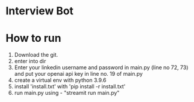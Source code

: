# Interview Bot

# How to run

1. Download the git.
2. enter into dir
3. Enter your linkedin username and password in main.py (line no 72, 73) and put your openai api key in line no. 19 of main.py
4. create a virtual env with python 3.9.6
5. install 'install.txt' with 'pip install -r install.txt'
6. run main.py using - "streamit run main.py"